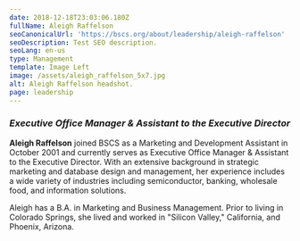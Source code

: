 ```yaml
---
date: 2018-12-18T23:03:06.180Z
fullName: Aleigh Raffelson
seoCanonicalUrl: 'https://bscs.org/about/leadership/aleigh-raffelson'
seoDescription: Test SEO description.
seoLang: en-us
type: Management
template: Image Left
image: /assets/aleigh_raffelson_5x7.jpg
alt: Aleigh Raffelson headshot.
page: leadership
---
```


### *Executive Office Manager & Assistant to the Executive Director*

**Aleigh Raffelson** joined BSCS as a Marketing and Development Assistant in October 2001 and currently serves as Executive Office Manager & Assistant to the Executive Director. With an extensive background in strategic marketing and database design and management, her experience includes a wide variety of industries including semiconductor, banking, wholesale food, and information solutions.

Aleigh has a B.A. in Marketing and Business Management. Prior to living in Colorado Springs, she lived and worked in "Silicon Valley," California, and Phoenix, Arizona.
